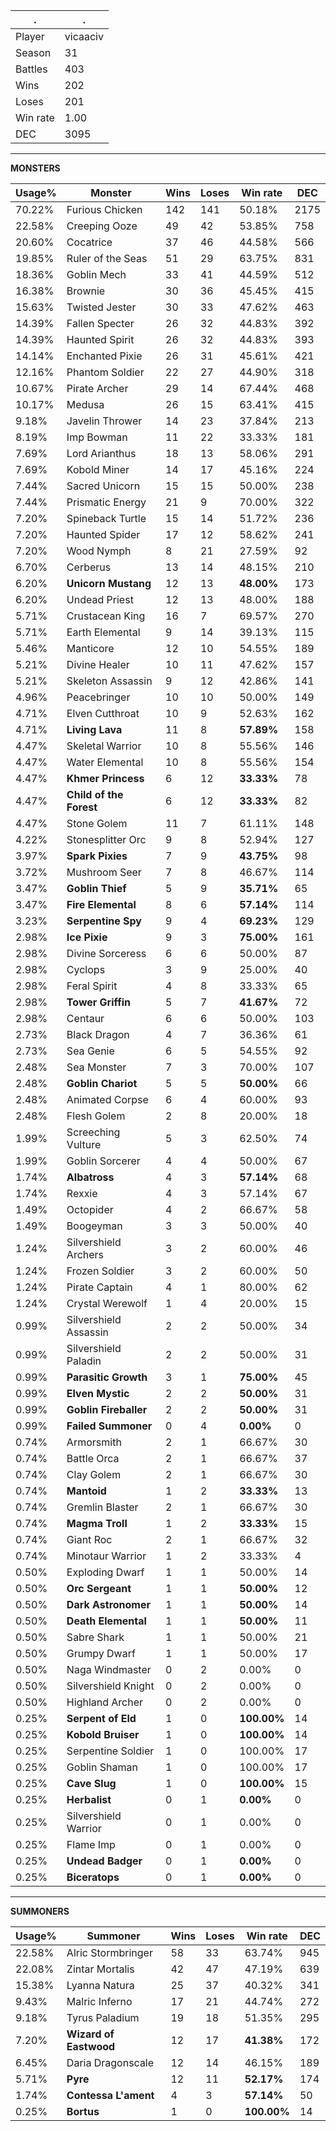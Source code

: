 .|.
|-|-
Player|vicaaciv
Season|31
Battles|403
Wins|202
Loses|201
Win rate|1.00
DEC|3095

---
**MONSTERS**

Usage%|Monster|Wins|Loses|Win rate|DEC|
-|-|-|-|-|-|
70.22%|Furious Chicken|142|141|50.18%|2175|
22.58%|Creeping Ooze|49|42|53.85%|758|
20.60%|Cocatrice|37|46|44.58%|566|
19.85%|Ruler of the Seas|51|29|63.75%|831|
18.36%|Goblin Mech|33|41|44.59%|512|
16.38%|Brownie|30|36|45.45%|415|
15.63%|Twisted Jester|30|33|47.62%|463|
14.39%|Fallen Specter|26|32|44.83%|392|
14.39%|Haunted Spirit|26|32|44.83%|393|
14.14%|Enchanted Pixie|26|31|45.61%|421|
12.16%|Phantom Soldier|22|27|44.90%|318|
10.67%|Pirate Archer|29|14|67.44%|468|
10.17%|Medusa|26|15|63.41%|415|
9.18%|Javelin Thrower|14|23|37.84%|213|
8.19%|Imp Bowman|11|22|33.33%|181|
7.69%|Lord Arianthus|18|13|58.06%|291|
7.69%|Kobold Miner|14|17|45.16%|224|
7.44%|Sacred Unicorn|15|15|50.00%|238|
7.44%|Prismatic Energy|21|9|70.00%|322|
7.20%|Spineback Turtle|15|14|51.72%|236|
7.20%|Haunted Spider|17|12|58.62%|241|
7.20%|Wood Nymph|8|21|27.59%|92|
6.70%|Cerberus|13|14|48.15%|210|
6.20%|**Unicorn Mustang**|12|13|**48.00%**|173|
6.20%|Undead Priest|12|13|48.00%|188|
5.71%|Crustacean King|16|7|69.57%|270|
5.71%|Earth Elemental|9|14|39.13%|115|
5.46%|Manticore|12|10|54.55%|189|
5.21%|Divine Healer|10|11|47.62%|157|
5.21%|Skeleton Assassin|9|12|42.86%|141|
4.96%|Peacebringer|10|10|50.00%|149|
4.71%|Elven Cutthroat|10|9|52.63%|162|
4.71%|**Living Lava**|11|8|**57.89%**|158|
4.47%|Skeletal Warrior|10|8|55.56%|146|
4.47%|Water Elemental|10|8|55.56%|154|
4.47%|**Khmer Princess**|6|12|**33.33%**|78|
4.47%|**Child of the Forest**|6|12|**33.33%**|82|
4.47%|Stone Golem|11|7|61.11%|148|
4.22%|Stonesplitter Orc|9|8|52.94%|127|
3.97%|**Spark Pixies**|7|9|**43.75%**|98|
3.72%|Mushroom Seer|7|8|46.67%|114|
3.47%|**Goblin Thief**|5|9|**35.71%**|65|
3.47%|**Fire Elemental**|8|6|**57.14%**|114|
3.23%|**Serpentine Spy**|9|4|**69.23%**|129|
2.98%|**Ice Pixie**|9|3|**75.00%**|161|
2.98%|Divine Sorceress|6|6|50.00%|87|
2.98%|Cyclops|3|9|25.00%|40|
2.98%|Feral Spirit|4|8|33.33%|65|
2.98%|**Tower Griffin**|5|7|**41.67%**|72|
2.98%|Centaur|6|6|50.00%|103|
2.73%|Black Dragon|4|7|36.36%|61|
2.73%|Sea Genie|6|5|54.55%|92|
2.48%|Sea Monster|7|3|70.00%|107|
2.48%|**Goblin Chariot**|5|5|**50.00%**|66|
2.48%|Animated Corpse|6|4|60.00%|93|
2.48%|Flesh Golem|2|8|20.00%|18|
1.99%|Screeching Vulture|5|3|62.50%|74|
1.99%|Goblin Sorcerer|4|4|50.00%|67|
1.74%|**Albatross**|4|3|**57.14%**|68|
1.74%|Rexxie|4|3|57.14%|67|
1.49%|Octopider|4|2|66.67%|58|
1.49%|Boogeyman|3|3|50.00%|40|
1.24%|Silvershield Archers|3|2|60.00%|46|
1.24%|Frozen Soldier|3|2|60.00%|50|
1.24%|Pirate Captain|4|1|80.00%|62|
1.24%|Crystal Werewolf|1|4|20.00%|15|
0.99%|Silvershield Assassin|2|2|50.00%|34|
0.99%|Silvershield Paladin|2|2|50.00%|31|
0.99%|**Parasitic Growth**|3|1|**75.00%**|45|
0.99%|**Elven Mystic**|2|2|**50.00%**|31|
0.99%|**Goblin Fireballer**|2|2|**50.00%**|31|
0.99%|**Failed Summoner**|0|4|**0.00%**|0|
0.74%|Armorsmith|2|1|66.67%|30|
0.74%|Battle Orca|2|1|66.67%|37|
0.74%|Clay Golem|2|1|66.67%|30|
0.74%|**Mantoid**|1|2|**33.33%**|13|
0.74%|Gremlin Blaster|2|1|66.67%|30|
0.74%|**Magma Troll**|1|2|**33.33%**|15|
0.74%|Giant Roc|2|1|66.67%|32|
0.74%|Minotaur Warrior|1|2|33.33%|4|
0.50%|Exploding Dwarf|1|1|50.00%|14|
0.50%|**Orc Sergeant**|1|1|**50.00%**|12|
0.50%|**Dark Astronomer**|1|1|**50.00%**|14|
0.50%|**Death Elemental**|1|1|**50.00%**|11|
0.50%|Sabre Shark|1|1|50.00%|21|
0.50%|Grumpy Dwarf|1|1|50.00%|17|
0.50%|Naga Windmaster|0|2|0.00%|0|
0.50%|Silvershield Knight|0|2|0.00%|0|
0.50%|Highland Archer|0|2|0.00%|0|
0.25%|**Serpent of Eld**|1|0|**100.00%**|14|
0.25%|**Kobold Bruiser**|1|0|**100.00%**|14|
0.25%|Serpentine Soldier|1|0|100.00%|17|
0.25%|Goblin Shaman|1|0|100.00%|17|
0.25%|**Cave Slug**|1|0|**100.00%**|15|
0.25%|**Herbalist**|0|1|**0.00%**|0|
0.25%|Silvershield Warrior|0|1|0.00%|0|
0.25%|Flame Imp|0|1|0.00%|0|
0.25%|**Undead Badger**|0|1|**0.00%**|0|
0.25%|**Biceratops**|0|1|**0.00%**|0|

---
**SUMMONERS**

Usage%|Summoner|Wins|Loses|Win rate|DEC|
-|-|-|-|-|-|
22.58%|Alric Stormbringer|58|33|63.74%|945|
22.08%|Zintar Mortalis|42|47|47.19%|639|
15.38%|Lyanna Natura|25|37|40.32%|341|
9.43%|Malric Inferno|17|21|44.74%|272|
9.18%|Tyrus Paladium|19|18|51.35%|295|
7.20%|**Wizard of Eastwood**|12|17|**41.38%**|172|
6.45%|Daria Dragonscale|12|14|46.15%|189|
5.71%|**Pyre**|12|11|**52.17%**|174|
1.74%|**Contessa L'ament**|4|3|**57.14%**|50|
0.25%|**Bortus**|1|0|**100.00%**|14|
